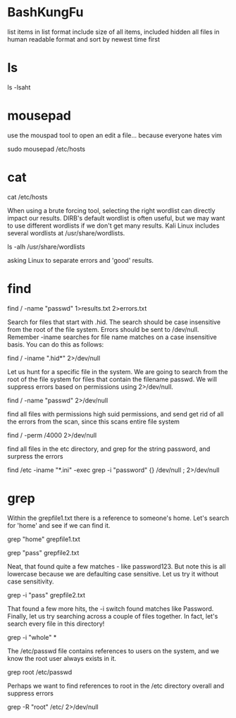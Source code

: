 # BashKungFu

list items in list format include size of all items, included hidden all files in human readable format and sort by newest time first

# ls


ls -lsaht

# mousepad


use the mouspad tool to open an edit a file... because everyone hates vim


sudo mousepad /etc/hosts


# cat


cat /etc/hosts



When using a brute forcing tool, selecting the right wordlist can directly impact our results. DIRB's default wordlist is often useful, but we may want to use different wordlists if we don't get many results. Kali Linux includes several wordlists at /usr/share/wordlists.


ls -alh /usr/share/wordlists


asking Linux to separate errors and 'good' results.


# find


find / -name "passwd" 1>results.txt 2>errors.txt

Search for files that start with .hid. The search should be case insensitive from the root of the file system. Errors should be sent to /dev/null. Remember -iname searches for file name matches on a case insensitive basis. You can do this as follows:


find / -iname ".hid*" 2>/dev/null



Let us hunt for a specific file in the system. We are going to search from the root of the file system for files that contain the filename passwd. We will suppress errors based on permissions using 2>/dev/null.


find / -name "passwd" 2>/dev/null



find all files with permissions high suid permissions, and send get rid of all the errors from the scan, since this scans entire file system


find / -perm /4000 2>/dev/null



find all files in the etc directory, and grep for the string password, and surpress the errors


find /etc -iname "*.ini" -exec grep -i "password" {} /dev/null \; 2>/dev/null



# grep


Within the grepfile1.txt there is a reference to someone's home. Let's search for 'home' and see if we can find it.


grep "home" grepfile1.txt


grep "pass" grepfile2.txt


Neat, that found quite a few matches - like password123. But note this is all lowercase because we are defaulting case sensitive. Let us try it without case sensitivity.


grep -i "pass" grepfile2.txt


That found a few more hits, the -i switch found matches like Password. Finally, let us try searching across a couple of files together. In fact, let's search every file in this directory!


grep -i "whole" *


The /etc/passwd file contains references to users on the system, and we know the root user always exists in it.


grep root /etc/passwd


Perhaps we want to find references to root in the /etc directory overall and suppress errors


grep -R "root" /etc/ 2>/dev/null
